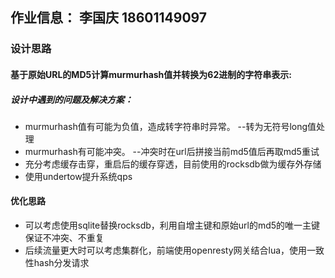 ## 作业信息： 李国庆 18601149097

### 设计思路

#### 基于原始URL的MD5计算murmurhash值并转换为62进制的字符串表示:
##### 设计中遇到的问题及解决方案：
- murmurhash值有可能为负值，造成转字符串时异常。 --转为无符号long值处理
- murmurhash有可能冲突。 --冲突时在url后拼接当前md5值后再取md5重试
- 充分考虑缓存击穿，重启后的缓存穿透，目前使用的rocksdb做为缓存外存储
- 使用undertow提升系统qps

#### 优化思路 
- 可以考虑使用sqlite替换rocksdb，利用自增主键和原始url的md5的唯一主键保证不冲突、不重复
- 后续流量更大时可以考虑集群化，前端使用openresty网关结合lua，使用一致性hash分发请求